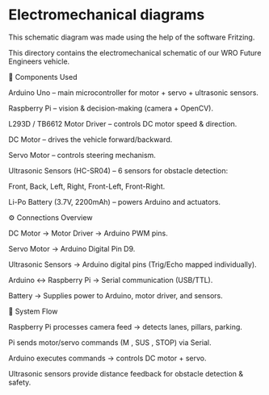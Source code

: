 Electromechanical diagrams
====

This schematic diagram was made using the help of the software Fritzing.

This directory contains the electromechanical schematic of our WRO Future Engineers vehicle.

🔧 Components Used

Arduino Uno – main microcontroller for motor + servo + ultrasonic sensors.

Raspberry Pi – vision & decision-making (camera + OpenCV).

L293D / TB6612 Motor Driver – controls DC motor speed & direction.

DC Motor – drives the vehicle forward/backward.

Servo Motor – controls steering mechanism.

Ultrasonic Sensors (HC-SR04) – 6 sensors for obstacle detection:

Front, Back, Left, Right, Front-Left, Front-Right.

Li-Po Battery (3.7V, 2200mAh) – powers Arduino and actuators.

⚙️ Connections Overview

DC Motor → Motor Driver → Arduino PWM pins.

Servo Motor → Arduino Digital Pin D9.

Ultrasonic Sensors → Arduino digital pins (Trig/Echo mapped individually).

Arduino ↔ Raspberry Pi → Serial communication (USB/TTL).

Battery → Supplies power to Arduino, motor driver, and sensors.

🧩 System Flow

Raspberry Pi processes camera feed → detects lanes, pillars, parking.

Pi sends motor/servo commands (M <int>, SUS <int>, STOP) via Serial.

Arduino executes commands → controls DC motor + servo.

Ultrasonic sensors provide distance feedback for obstacle detection & safety.
